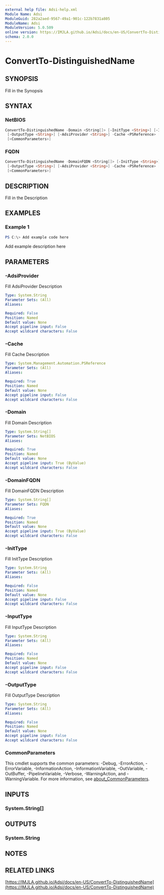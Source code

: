 ```yaml
---
external help file: Adsi-help.xml
Module Name: Adsi
ModuleGuid: 282a2aed-9567-49a1-901c-122b7831a805
ModuleName: Adsi
ModuleVersion: 5.0.509
online version: https://IMJLA.github.io/Adsi/docs/en-US/ConvertTo-DistinguishedName
schema: 2.0.0
---
```


# ConvertTo-DistinguishedName

## SYNOPSIS
Fill in the Synopsis

## SYNTAX

### NetBIOS
```powershell
ConvertTo-DistinguishedName -Domain <String[]> [-InitType <String>] [-InputType <String>]
 [-OutputType <String>] [-AdsiProvider <String>] -Cache <PSReference> [-ProgressAction <ActionPreference>]
 [<CommonParameters>]
```

### FQDN
```powershell
ConvertTo-DistinguishedName -DomainFQDN <String[]> [-InitType <String>] [-InputType <String>]
 [-OutputType <String>] [-AdsiProvider <String>] -Cache <PSReference> [-ProgressAction <ActionPreference>]
 [<CommonParameters>]
```

## DESCRIPTION
Fill in the Description

## EXAMPLES

### Example 1
```powershell
PS C:\> Add example code here
```

Add example description here

## PARAMETERS

### -AdsiProvider
Fill AdsiProvider Description

```yaml
Type: System.String
Parameter Sets: (All)
Aliases:

Required: False
Position: Named
Default value: None
Accept pipeline input: False
Accept wildcard characters: False
```

### -Cache
Fill Cache Description

```yaml
Type: System.Management.Automation.PSReference
Parameter Sets: (All)
Aliases:

Required: True
Position: Named
Default value: None
Accept pipeline input: False
Accept wildcard characters: False
```

### -Domain
Fill Domain Description

```yaml
Type: System.String[]
Parameter Sets: NetBIOS
Aliases:

Required: True
Position: Named
Default value: None
Accept pipeline input: True (ByValue)
Accept wildcard characters: False
```

### -DomainFQDN
Fill DomainFQDN Description

```yaml
Type: System.String[]
Parameter Sets: FQDN
Aliases:

Required: True
Position: Named
Default value: None
Accept pipeline input: True (ByValue)
Accept wildcard characters: False
```

### -InitType
Fill InitType Description

```yaml
Type: System.String
Parameter Sets: (All)
Aliases:

Required: False
Position: Named
Default value: None
Accept pipeline input: False
Accept wildcard characters: False
```

### -InputType
Fill InputType Description

```yaml
Type: System.String
Parameter Sets: (All)
Aliases:

Required: False
Position: Named
Default value: None
Accept pipeline input: False
Accept wildcard characters: False
```

### -OutputType
Fill OutputType Description

```yaml
Type: System.String
Parameter Sets: (All)
Aliases:

Required: False
Position: Named
Default value: None
Accept pipeline input: False
Accept wildcard characters: False
```

### CommonParameters
This cmdlet supports the common parameters: -Debug, -ErrorAction, -ErrorVariable, -InformationAction, -InformationVariable, -OutVariable, -OutBuffer, -PipelineVariable, -Verbose, -WarningAction, and -WarningVariable. For more information, see [about_CommonParameters](http://go.microsoft.com/fwlink/?LinkID=113216).

## INPUTS

### System.String[]

## OUTPUTS

### System.String

## NOTES

## RELATED LINKS

[https://IMJLA.github.io/Adsi/docs/en-US/ConvertTo-DistinguishedName](https://IMJLA.github.io/Adsi/docs/en-US/ConvertTo-DistinguishedName)


